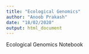 ```yaml
---
title: "Ecological Genomics"
author: "Anoob Prakash"
date: "18/02/2020"
output: html_document
---
```

Ecological Genomics Notebook